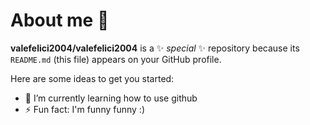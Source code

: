 # About me 👋


**valefelici2004/valefelici2004** is a ✨ _special_ ✨ repository because its `README.md` (this file) appears on your GitHub profile.

Here are some ideas to get you started:

- 🌱 I’m currently learning how to use github
- ⚡ Fun fact: I'm funny funny :)
  
